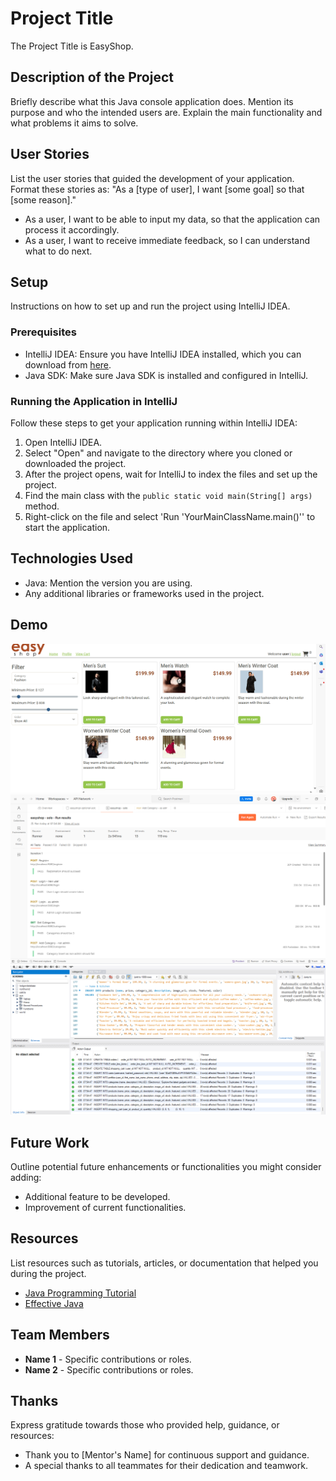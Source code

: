 # Project Title
The Project Title is EasyShop. 

## Description of the Project
Briefly describe what this Java console application does. Mention its purpose and who the intended users are. Explain the main functionality and what problems it aims to solve.

## User Stories
List the user stories that guided the development of your application. Format these stories as: "As a [type of user], I want [some goal] so that [some reason]."
- As a user, I want to be able to input my data, so that the application can process it accordingly.
- As a user, I want to receive immediate feedback, so I can understand what to do next.
## Setup
Instructions on how to set up and run the project using IntelliJ IDEA.
### Prerequisites
- IntelliJ IDEA: Ensure you have IntelliJ IDEA installed, which you can download from [here](https://www.jetbrains.com/idea/download/).
- Java SDK: Make sure Java SDK is installed and configured in IntelliJ.
### Running the Application in IntelliJ
Follow these steps to get your application running within IntelliJ IDEA:
1. Open IntelliJ IDEA.
2. Select "Open" and navigate to the directory where you cloned or downloaded the project.
3. After the project opens, wait for IntelliJ to index the files and set up the project.
4. Find the main class with the `public static void main(String[] args)` method.
5. Right-click on the file and select 'Run 'YourMainClassName.main()'' to start the application.
## Technologies Used
- Java: Mention the version you are using.
- Any additional libraries or frameworks used in the project.
## Demo
![img.png](img.png)
![img_1.png](img_1.png)
![img_2.png](img_2.png)

## Future Work
Outline potential future enhancements or functionalities you might consider adding:
- Additional feature to be developed.
- Improvement of current functionalities.
## Resources
List resources such as tutorials, articles, or documentation that helped you during the project.
- [Java Programming Tutorial](https://www.example.com)
- [Effective Java](https://www.example.com)
## Team Members
- **Name 1** - Specific contributions or roles.
- **Name 2** - Specific contributions or roles.
## Thanks
Express gratitude towards those who provided help, guidance, or resources:
- Thank you to [Mentor's Name] for continuous support and guidance.
- A special thanks to all teammates for their dedication and teamwork.